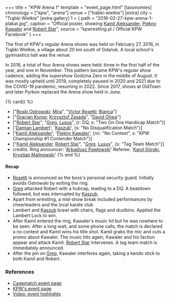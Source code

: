 +++
title = "KPW Arena 1"
template = "event_page.html"
[taxonomies]
chronology = ["kpw", "arena"]
venue = ["trabki-wielkie"]
[extra]
city = "Trąbki Wielkie"
[extra.gallery]
1 = { path = "2016-02-27-kpw-arena-1-plakat.jpg", caption = "Official poster, showing [Kamil Aleksander](@/w/kamil-aleksander.md), [Piękny Kawaler](@/w/piekny-kawaler.md) and [Robert Star](@/w/robert-star.md)", source = "kpwrestling.pl / Official KPW Facebook" }
+++

The first of KPW's regular Arena shows was held on February 27, 2016, in Trąbki Wielkie, a village about 20&nbsp;km south of Gdańsk. A local school's gymnastics hall was the venue.

In 2016, a total of four Arena shows were held: three in the first half of the year, and one in November. This pattern became KPW's regular show cadence, adding the supershow Godzina Zero in the middle of August. It was mostly upheld until 2019, completely paused in 2020 and 2021 due to the COVID-19 pandemic, resuming in 2022. Since 2017, shows at OldTown and later Pyrkon replaced the Arena show held in June.

{% card() %}
- ["[Boski Ostrowski](@/w/ostrowski.md); [Mira](@/w/mira.md)", "[Victor Rosetti](@/w/rosetti.md);
    [Bianca](@/w/bianca.md)"]
- ["[Gracjan Korpo](@/w/gracjan-korpo.md); [Krzysztof Zasada](@/w/krzysztof-zasada.md)",
  "[David Oliwa](@/w/david-oliwa.md)"]
- ["[Robert Star](@/w/robert-star.md)", "[Greg](@/w/greg.md), [Luxus](@/w/luxus.md)",
  {r: DQ, s: "Two On One Handicap Match"}]
- ['[Damian Lambert](@/w/damien-rothschild.md)', '[Kaszub](@/w/kaszub.md)', {s: "No
      Disqualification Match"}]
- ['[Kamil Aleksander](@/w/kamil-aleksander.md)', '[Piękny Kawaler](@/w/piekny-kawaler.md)',
  {nc: "No Contest", s: "KPW Championship #1 Contender Match"}]
- ["[Kamil Aleksander](@/w/kamil-aleksander.md), [Robert Star](@/w/robert-star.md)",
  "[Greg](@/w/greg.md), [Luxus](@/w/luxus.md)", {s: "Tag Team Match"}]
- credits:
    Ring announcer: '[Arkadiusz Pawłowski](@/w/pan-pawlowski.md)'
    Referee: '[Karol Górski](@/w/iskra.md), [Krystian Malinowski](@/w/krystian-malinowski.md)'
{% end %}

#### Recap

* [Rosetti](@/w/rosetti.md) is announced as the boss's personal security guard. Initially avoids Ostrowski by exiting the ring.
* [Greg](@/w/greg.md) attacked Robert with a hubcap, leading to a DQ. A beatdown followed, but was interrupted by [Kaszub](@/w/kaszub.md).
* Apart from wrestling, a mid-show break included performances by cheerleaders and the local karate club
* Lambert and [Kaszub](@/w/kaszub.md) brawl with chairs, flags and dustbins. Applied the Lambert Lock to win.
* After Kamil entered the ring, Kawaler's music hit but he was nowhere to be seen. After a long wait, and some phone calls,
  the match is declared a no contest and Kamil wins his title shot. Kamil grabs the mic and cuts a promo about Kawaler.
  The music hits again, Kawaler and his faction appear and attack Kamil. [Robert Star](@/w/robert-star.md) intervenes. A tag team match is
  immediately announced.
* After the pin on [Greg](@/w/greg.md), Kawaler interferes again, taking a kendo stick to both Kamil and Robert.

### References

* [Cagematch event page](https://www.cagematch.net/?id=1&nr=153084)
* [KPW's event page](https://kpwrestling.pl/events/kpw-arena-1/)
* [Video: event highlights](https://www.youtube.com/watch?v=OiBXZ27-mC8)
